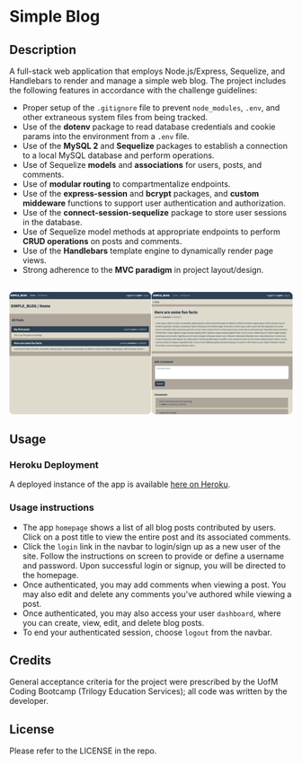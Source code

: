# Simple Blog

## Description

A full-stack web application that employs Node.js/Express, Sequelize, and Handlebars to render and manage a simple web blog. The project includes the following features in accordance with the challenge guidelines:
- Proper setup of the `.gitignore` file to prevent `node_modules`, `.env`, and other extraneous system files from being tracked.
- Use of the **dotenv** package to read database credentials and cookie params into the environment from a `.env` file.
- Use of the **MySQL 2** and **Sequelize** packages to establish a connection to a local MySQL database and perform operations.
- Use of Sequelize **models** and **associations** for users, posts, and comments.
- Use of **modular routing** to compartmentalize endpoints.
- Use of the **express-session** and **bcrypt** packages, and **custom middeware** functions to support user authentication and authorization.
- Use of the **connect-session-sequelize** package to store user sessions in the database.
- Use of Sequelize model methods at appropriate endpoints to perform **CRUD operations** on posts and comments.
- Use of the **Handlebars** template engine to dynamically render page views.
- Strong adherence to the **MVC paradigm** in project layout/design.

&nbsp;
![A screenshot shows the homepage and single post views of the app, side by side.](./images/readme_screenshot.png)

## Usage

### Heroku Deployment
A deployed instance of the app is available [here on Heroku](https://simple-blog.herokuapp.com/).

### Usage instructions
- The app `homepage` shows a list of all blog posts contributed by users. Click on a post title to view the entire post and its associated comments.
- Click the `login` link in the navbar to login/sign up as a new user of the site. Follow the instructions on screen to provide or define a username and password. Upon successful login or signup, you will be directed to the homepage.
- Once authenticated, you may add comments when viewing a post. You may also edit and delete any comments you've authored while viewing a post.
- Once authenticated, you may also access your user `dashboard`, where you can create, view, edit, and delete blog posts.
- To end your authenticated session, choose `logout` from the navbar.

## Credits

General acceptance criteria for the project were prescribed by the UofM Coding Bootcamp (Trilogy Education Services); all code was written by the developer.

## License

Please refer to the LICENSE in the repo.